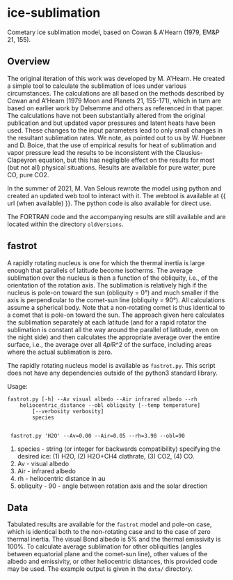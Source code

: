 # ice-sublimation
Cometary ice sublimation model, based on Cowan & A'Hearn (1979, EM&P 21, 155).

## Overview
The original iteration of this work was developed by M. A'Hearn. He created a simple tool to calculate the sublimation of ices under various circumstances. The calculations are all based on the methods described by Cowan and A'Hearn (1979 Moon and Planets 21, 155-171), which in turn are based on earlier work by Delsemme and others as referenced in that paper. The calculations have not been substantially altered from the original publication and but updated vapor pressures and latent heats have been used. These changes to the input parameters lead to only small changes in the resultant sublimation rates. We note, as pointed out to us by W. Huebner and D. Boice, that the use of empirical results for heat of sublimation and vapor pressure lead the results to be inconsistent with the Clausius-Clapeyron equation, but this has negligible effect on the results for most (but not all) physical situations. Results are available for pure water, pure CO, pure CO2.

In the summer of 2021, M. Van Selous rewrote the model using python and created an updated web tool to interact with it. The webtool is available at {{ url (when available) }}. 
The python code is also available for direct use.

The FORTRAN code and the accompanying results are still available and are located within the directory `oldVersions`.


## fastrot
A rapidly rotating nucleus is one for which the thermal inertia is large enough that parallels of latitude become isotherms. The average sublimation over the nucleus is then a function of the obliquity, i.e., of the orientation of the rotation axis. The sublimation is relatively high if the nucleus is pole-on toward the sun (obliquity = 0°) and much smaller if the axis is perpendicular to the comet-sun line (obliquity = 90°). All calculations assume a spherical body. Note that a non-rotating comet is thus identical to a comet that is pole-on toward the sun. The approach given here calculates the sublimation separately at each latitude (and for a rapid rotator the sublimation is constant all the way around the parallel of latitude, even on the night side) and then calculates the appropriate average over the entire surface, i.e., the average over all 4*pi*R^2 of the surface, including areas where the actual sublimation is zero.

The rapidly rotating nucleus model is available as `fastrot.py`. This script does not have any dependencies outside of the python3 standard library. 

Usage:
```
fastrot.py [-h] --Av visual albedo --Air infrared albedo --rh
	heliocentric_distance --obl obliquity [--temp temperature]
        [--verbosity verbosity]
        species


 fastrot.py 'H2O' --Av=0.00 --Air=0.05 --rh=3.98 --obl=90
```
1. species - string (or integer for backwards compatibility) specifying the desired ice: (1) H2O, (2) H2O+CH4 clathrate, (3) CO2, (4) CO.
2. Av - visual albedo
3. Air - infrared albedo
4. rh - heliocentric distance in au
5. obliquity - 90 - angle between rotation axis and the solar direction

## Data
Tabulated results are available for the `fastrot` model and pole-on case, which is identical both to the non-rotating case and to the case of zero thermal inertia. The visual Bond albedo is 5% and the thermal emissivity is 100%. To calculate average sublimation for other obliquities (angles between equatorial plane and the comet-sun line), other values of the albedo and emissivity, or other heliocentric distances, this provided code may be used. The example output is given in the `data/` directory.
